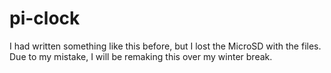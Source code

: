 # pi-clock
I had written something like this before, but I lost the MicroSD with the files. Due to my mistake, I will be remaking this over my winter break.
